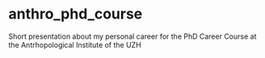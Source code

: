 # anthro_phd_course
Short presentation about my personal career for the PhD Career Course at the Antrhopological Institute of the UZH
